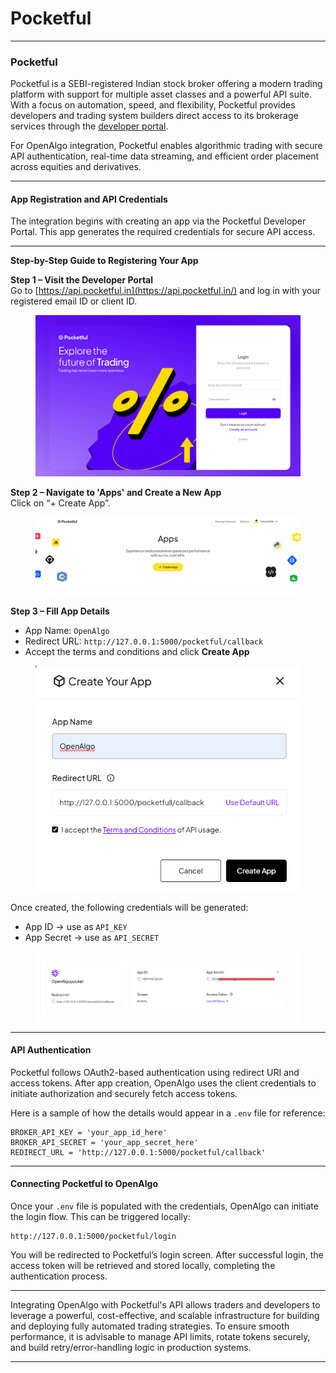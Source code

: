 # Pocketful

***

### Pocketful

Pocketful is a SEBI-registered Indian stock broker offering a modern trading platform with support for multiple asset classes and a powerful API suite. With a focus on automation, speed, and flexibility, Pocketful provides developers and trading system builders direct access to its brokerage services through the [developer portal](https://api.pocketful.in/).

For OpenAlgo integration, Pocketful enables algorithmic trading with secure API authentication, real-time data streaming, and efficient order placement across equities and derivatives.

***

#### App Registration and API Credentials

The integration begins with creating an app via the Pocketful Developer Portal. This app generates the required credentials for secure API access.

***

**Step-by-Step Guide to Registering Your App**

**Step 1 – Visit the Developer Portal**\
Go to [https://api.pocketful.in](https://api.pocketful.in/) and log in with your registered email ID or client ID.

<figure><img src="../../.gitbook/assets/image (1) (1) (1) (1) (1) (1).png" alt=""><figcaption></figcaption></figure>

**Step 2 – Navigate to 'Apps' and Create a New App**\
Click on “+ Create App”.

<figure><img src="../../.gitbook/assets/image (1) (1) (1) (1) (1) (1) (1).png" alt=""><figcaption></figcaption></figure>

**Step 3 – Fill App Details**

* App Name: `OpenAlgo`
* Redirect URL: `http://127.0.0.1:5000/pocketful/callback`
* Accept the terms and conditions and click **Create App**

<figure><img src="../../.gitbook/assets/image (2) (1) (1) (1) (1).png" alt=""><figcaption></figcaption></figure>

Once created, the following credentials will be generated:

* App ID → use as `API_KEY`
* App Secret → use as `API_SECRET`

<figure><img src="../../.gitbook/assets/image (107).png" alt=""><figcaption></figcaption></figure>

***

#### API Authentication

Pocketful follows OAuth2-based authentication using redirect URI and access tokens. After app creation, OpenAlgo uses the client credentials to initiate authorization and securely fetch access tokens.

Here is a sample of how the details would appear in a `.env` file for reference:

```env
BROKER_API_KEY = 'your_app_id_here'
BROKER_API_SECRET = 'your_app_secret_here'
REDIRECT_URL = 'http://127.0.0.1:5000/pocketful/callback'
```

***

#### Connecting Pocketful to OpenAlgo

Once your `.env` file is populated with the credentials, OpenAlgo can initiate the login flow. This can be triggered locally:

```
http://127.0.0.1:5000/pocketful/login
```

You will be redirected to Pocketful’s login screen. After successful login, the access token will be retrieved and stored locally, completing the authentication process.

***

Integrating OpenAlgo with Pocketful's API allows traders and developers to leverage a powerful, cost-effective, and scalable infrastructure for building and deploying fully automated trading strategies. To ensure smooth performance, it is advisable to manage API limits, rotate tokens securely, and build retry/error-handling logic in production systems.

***
